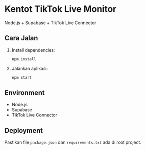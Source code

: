 # Kentot TikTok Live Monitor

Node.js + Supabase + TikTok Live Connector

## Cara Jalan

1. Install dependencies:
   ```bash
   npm install
   ```
2. Jalankan aplikasi:
   ```bash
   npm start
   ```

## Environment
- Node.js
- Supabase
- TikTok Live Connector

## Deployment
Pastikan file `package.json` dan `requirements.txt` ada di root project.
